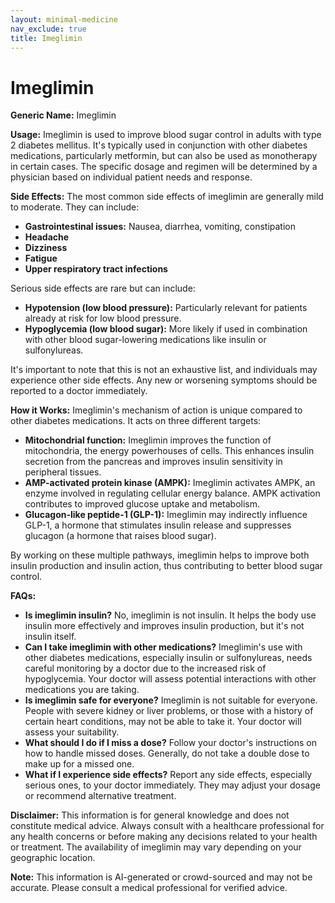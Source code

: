 ```yaml
---
layout: minimal-medicine
nav_exclude: true
title: Imeglimin
---
```


# Imeglimin

**Generic Name:** Imeglimin

**Usage:** Imeglimin is used to improve blood sugar control in adults with type 2 diabetes mellitus.  It's typically used in conjunction with other diabetes medications, particularly metformin, but can also be used as monotherapy in certain cases.  The specific dosage and regimen will be determined by a physician based on individual patient needs and response.

**Side Effects:**  The most common side effects of imeglimin are generally mild to moderate.  They can include:

* **Gastrointestinal issues:** Nausea, diarrhea, vomiting, constipation
* **Headache**
* **Dizziness**
* **Fatigue**
* **Upper respiratory tract infections**

Serious side effects are rare but can include:

* **Hypotension (low blood pressure):** Particularly relevant for patients already at risk for low blood pressure.
* **Hypoglycemia (low blood sugar):** More likely if used in combination with other blood sugar-lowering medications like insulin or sulfonylureas.

It's important to note that this is not an exhaustive list, and individuals may experience other side effects.  Any new or worsening symptoms should be reported to a doctor immediately.

**How it Works:** Imeglimin's mechanism of action is unique compared to other diabetes medications. It acts on three different targets:

* **Mitochondrial function:**  Imeglimin improves the function of mitochondria, the energy powerhouses of cells. This enhances insulin secretion from the pancreas and improves insulin sensitivity in peripheral tissues.
* **AMP-activated protein kinase (AMPK):**  Imeglimin activates AMPK, an enzyme involved in regulating cellular energy balance. AMPK activation contributes to improved glucose uptake and metabolism.
* **Glucagon-like peptide-1 (GLP-1):** Imeglimin may indirectly influence GLP-1, a hormone that stimulates insulin release and suppresses glucagon (a hormone that raises blood sugar).

By working on these multiple pathways, imeglimin helps to improve both insulin production and insulin action, thus contributing to better blood sugar control.

**FAQs:**

* **Is imeglimin insulin?** No, imeglimin is not insulin.  It helps the body use insulin more effectively and improves insulin production, but it's not insulin itself.
* **Can I take imeglimin with other medications?**  Imeglimin's use with other diabetes medications, especially insulin or sulfonylureas, needs careful monitoring by a doctor due to the increased risk of hypoglycemia.  Your doctor will assess potential interactions with other medications you are taking.
* **Is imeglimin safe for everyone?** Imeglimin is not suitable for everyone. People with severe kidney or liver problems, or those with a history of certain heart conditions, may not be able to take it. Your doctor will assess your suitability.
* **What should I do if I miss a dose?**  Follow your doctor's instructions on how to handle missed doses. Generally, do not take a double dose to make up for a missed one.
* **What if I experience side effects?** Report any side effects, especially serious ones, to your doctor immediately.  They may adjust your dosage or recommend alternative treatment.


**Disclaimer:** This information is for general knowledge and does not constitute medical advice.  Always consult with a healthcare professional for any health concerns or before making any decisions related to your health or treatment.  The availability of imeglimin may vary depending on your geographic location.


**Note:** This information is AI-generated or crowd-sourced and may not be accurate. Please consult a medical professional for verified advice.